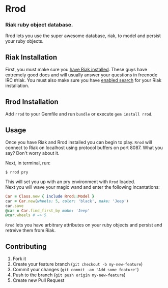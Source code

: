 <!--- TODO use consistent capitalization with Rrod and Riak as well as backticks-->
# Rrod
### Riak ruby object database.
Rrod lets you use the super awesome database, riak, to model and persist your
ruby objects.

## Riak Installation
First, you must make sure you 
[have Riak installed](http://docs.basho.com/riak/latest/quickstart/#Install-Riak).
These guys have extremely good docs and will usually answer your questions 
in freenode IRC #riak.  You must also make sure you have 
[enabled search](http://docs.basho.com/riak/latest/ops/advanced/configs/search/) 
for your Riak installation.  

## Rrod Installation
Add `rrod` to your Gemfile and run `bundle` or execute `gem install rrod`.

## Usage
Once you have Riak and Rrod installed you can begin to play.  `Rrod` will
connect to Riak on localhost using protocol buffers on port 8087.  What you
say? Don't worry about it.  

Next, in terminal, run:

```
$ rrod pry
```

This will set you up with an pry environment with `Rrod` loaded.  
Next you will wave your magic wand and enter the following incantations:

```ruby
Car = Class.new { include Rrod::Model }
car = Car.new(wheels: 5, color: 'black', make: 'Jeep')
car.save
@car = Car.find_first_by make: 'Jeep'
@car.wheels # => 5
```

`Rrod` lets you have arbitrary attributes on your ruby objects and persist and
retreive them from Riak.

## Contributing

1. Fork it
2. Create your feature branch (`git checkout -b my-new-feature`)
3. Commit your changes (`git commit -am 'Add some feature'`)
4. Push to the branch (`git push origin my-new-feature`)
5. Create new Pull Request
